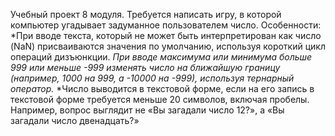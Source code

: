 Учебный проект 8 модуля.
Требуется написать игру, в которой компьютер угадывает задуманное пользователем число.
Особенности:
*При вводе текста, который не может быть интерпретирован как число (NaN) присваиваются значения по умолчанию, используя короткий цикл операций дизъюнкции.
*При вводе максимума или минимума больше 999 или меньше -999 изменять число на ближайшую границу (например, 1000 на 999, а -10000 на -999), используя тернарный оператор.*
*Число выводится в текстовой форме, если на его запись в текстовой форме требуется меньше 20 символов, включая пробелы. Например, вопрос выглядит не «Вы загадали число 12?», а «Вы загадали число двенадцать?»

